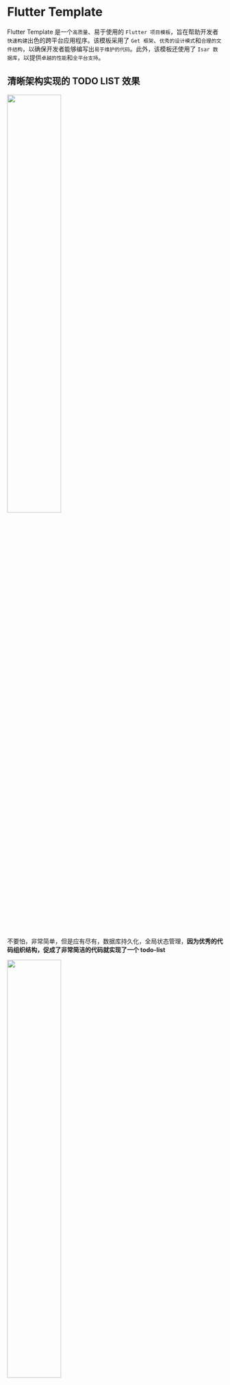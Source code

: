 # Flutter Template

Flutter Template 是一个`高质量`、易于使用的 `Flutter 项目模板`，旨在帮助开发者`快速构建`出色的跨平台应用程序。该模板采用了 `Get 框架`、`优秀的设计模式`和`合理的文件结构`，以确保开发者能够编写出`易于维护的代码`。此外，该模板还使用了 `Isar 数据库`，以提供`卓越的性能`和`全平台支持`。

## 清晰架构实现的 TODO LIST 效果

<img src="https://github.com/bravekingzhang/flutter_template/blob/main/artificial/demo.gif"  style="width: 50%;">

不要怕，非常简单，但是应有尽有，数据库持久化，全局状态管理，**因为优秀的代码组织结构，促成了非常简洁的代码就实现了一个 todo-list**

<img src="https://github.com/bravekingzhang/flutter_template/blob/main/artificial/drawer.png"  style="width: 50%;">

## 特点

- 使用 [Get](https://pub.dev/packages/get) 框架进行状态管理、依赖注入和路由管理，简化了应用程序的开发和维护。
- 采用模块化的设计模式，使代码结构清晰、组织良好，便于扩展和维护。
- 使用 [Isar](https://pub.dev/packages/isar) 数据库，提供高性能、跨平台的数据存储和查询功能。
- 优化的文件结构，使开发者能够轻松找到和管理项目中的各个部分。
- `dio` 网络请求框架，轻松处理网络请求，支持拦截器，支持便捷的错误处理，请求重试，请求缓存等功能。
- oauth2 `flutter_web_auth_2` 登录框架，轻松实现 github 登录，支持多平台。
- 图片加载框架`extended_image`，支持加载网络图片，支持缓存图片，支持图片加载进度条，支持图片加载失败的占位图。
- 轻松替换 app 的 icon。
- 包含一些预构建的组件和页面，以帮助开发者快速开始构建应用程序。
- 开箱即用，开发者只需要关注业务即可。
- 多语言的支持。
- 主题设置的支持。
- 灵活扩展的设置页

## 项目结构

项目中，TodoList 应用程序的结构如下所示：

```shell
➜  lib git:(main) ✗ tree -L 2
.
├── components
│   ├── add_todo_dialog.dart
│   ├── code_wrapper.dart
│   ├── latex.dart
│   ├── markdown.dart
│   ├── todo_item.dart
│   └── user
├── controller
│   ├── settings.dart
│   ├── todo.dart
│   └── user.dart
├── i18n
│   └── translations.dart
├── main.dart
├── models
│   ├── github_user.dart
│   ├── todo.dart
│   └── todo.g.dart
├── pages
│   ├── home.dart
│   ├── settings.dart
│   ├── todo_list.dart
│   └── unknown.dart
├── repository
│   ├── todo_repository.dart
│   └── user_repository.dart
├── routes.dart
└── service
    └── http_service.dart
```

- `components\` 放置了一些预构建的组件，以帮助开发者快速开始构建应用程序。
- `service\` 放置应用程序的服务，如网络请求服务等等。
- `controller\` 放置了一些控制器，可以参考 [Get](https://pub.dev/packages/get)。 如何写 controller，来实现全局数据管理
- `repository\` 放置了一些数据仓库，如数据库存操作，网络操作等等，主要是处理数据的逻辑。
- `pages\` 放置了一些页面，如首页、设置页面等，其他页面放置在此。
- `i18n` 放置了一些国际化资源，以帮助开发者快速构建支持国际化的语言包。
- `models\` 放置了一些数据模型，如 Todo 模型等。
- `routes.dart` 定义了应用程序的路由。
- `main.dart` 是应用程序的入口文件，包括主题配置，多语言配置，基本不需要修改这里。

## 快速开始

要开始使用 Flutter Template，请按照以下步骤操作：

1. 克隆此仓库：

```

git clone https://github.com/bravekingzhang/flutter_template.git

```

or 直接点我的项目的 `Use this template` button，直接通过这个模板创建一个自己的项目。

2. 进入项目目录：

```

cd flutter_template

```

3. 获取依赖项：

```

flutter pub get

```

4. 运行项目：

```

flutter run

```

现在，你已经成功运行了 Flutter Template，并可以开始构建你的应用程序。

## 项目配置

修改项目名字，请到项目的根目录下执行，**请注意 flutter 项目命名规范**，因为会体现在包名中，所以尽量取类似这样的名字 `flutter_app`,`todo_list`,`leetcode`

```shell
./rename_project.sh your_project_name
```

## 贡献

我们欢迎任何形式的贡献！如果你有任何建议、问题或需求，请随时提交 [Issue](https://github.com/bravekingzhang/flutter_template/issues) 或 [Pull Request](https://github.com/bravekingzhang/flutter_template/pulls)。

## 许可证

本项目采用 [MIT 许可证](https://github.com/bravekingzhang/flutter_template/blob/main/LICENSE)。

```

```
